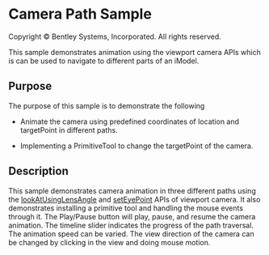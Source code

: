 # Camera Path Sample

Copyright © Bentley Systems, Incorporated. All rights reserved.

This sample demonstrates animation using the viewport camera APIs which is can be used to navigate to different parts of an iModel.

## Purpose

The purpose of this sample is to demonstrate the following

* Animate the camera using predefined coordinates of location and targetPoint in different paths.

* Implementing a PrimitiveTool to change the targetPoint of the camera.

## Description

This sample demonstrates camera animation in three different paths using the [lookAtUsingLensAngle](https://www.itwinjs.org/reference/core-frontend/views/lookatusinglensangle/) and [setEyePoint](https://www.itwinjs.org/reference/core-frontend/views/viewstate3d/seteyepoint/) APIs of viewport camera.  It also demonstrates installing a primitive tool and handling the mouse events through it.  The Play/Pause button will play, pause, and resume the camera animation.  The timeline slider indicates the progress of the path traversal.  The animation speed can be varied. The view direction of the camera can be changed by clicking in the view and doing mouse motion.
